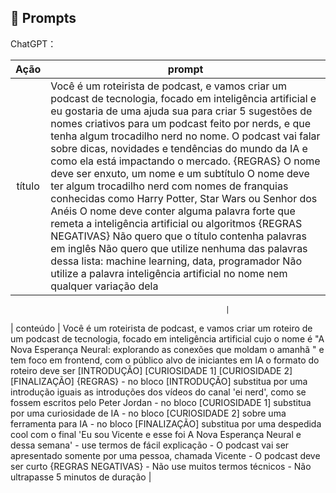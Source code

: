 ## 🧠 Prompts


ChatGPT：

|   Ação   | prompt                                                                                                                                                                                                                                                                         |
| :------: | ------------------------------------------------------------------------------------------------------------------------------------------------------------------------------------------------------------------------------------------------------------------------------ |
|  título  | Você é um roteirista de podcast, e vamos criar um podcast de tecnologia, focado em inteligência artificial e eu gostaria de uma ajuda sua para criar 5 sugestões de nomes criativos para um podcast feito por nerds, e que tenha algum trocadilho nerd no nome. O podcast vai falar sobre dicas, novidades e tendências do mundo da IA e como ela está impactando o mercado. {REGRAS} O nome deve ser enxuto, um nome e um subtítulo O nome deve ter algum trocadilho nerd com nomes de franquias conhecidas como Harry Potter, Star Wars ou Senhor dos Anéis O nome deve conter alguma palavra forte que remeta a inteligência artificial ou algoritmos {REGRAS NEGATIVAS} Não quero que o título contenha palavras em inglês Não quero que utilize nenhuma das palavras dessa lista: machine learning, data, programador Não utilize a palavra inteligência artificial no nome nem qualquer variação dela  

                                                    |
| conteúdo | Você é um roteirista de podcast, e vamos criar um roteiro de um podcast de tecnologia, focado em inteligência artificial cujo o nome é "A Nova Esperança Neural: explorando as conexões que moldam o amanhã " e tem foco em frontend, com o público alvo de iniciantes em IA o formato do roteiro deve ser [INTRODUÇÃO] [CURIOSIDADE 1] [CURIOSIDADE 2] [FINALIZAÇÃO] {REGRAS} - no bloco [INTRODUÇÃO] substitua por uma introdução iguais as introduções dos vídeos do canal 'ei nerd', como se fossem escritos pelo Peter Jordan - no bloco [CURIOSIDADE 1] substitua por uma curiosidade de IA - no bloco [CURIOSIDADE 2] sobre uma ferramenta para IA - no bloco [FINALIZAÇÃO] substitua por uma despedida cool com o final 'Eu sou Vicente e esse foi A Nova Esperança Neural e dessa semana' - use termos de fácil explicação - O podcast vai ser apresentado somente por uma pessoa, chamada Vicente - O podcast deve ser curto {REGRAS NEGATIVAS} - Não use muitos termos técnicos - Não ultrapasse 5 minutos de duração |

